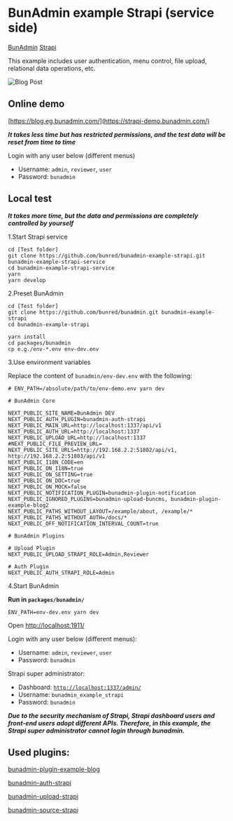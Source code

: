 # BunAdmin example Strapi (service side)
[BunAdmin](https://github.com/bunred/bunadmin)
[Strapi](https://github.com/strapi/strapi)

This example includes user authentication, menu control, file upload, relational data operations, etc.

![Blog Post](https://gblobscdn.gitbook.com/assets%2F-M1ZbjnBaWO_NJOdj8_A%2F-MHlKrSo5A7uYDJDV45k%2F-MHlKxF4-lohTzN3gsiA%2Fblog-post-strapi.png)

## Online demo
[https://blog.eg.bunadmin.com/](https://strapi-demo.bunadmin.com/)

***It takes less time but has restricted permissions, and the test data will be reset from time to time***

Login with any user below (different menus)
- Username: `admin`, `reviewer`, `user`
- Password: `bunadmin`

## Local test
***It takes more time, but the data and permissions are completely controlled by yourself***

1.Start Strapi service
``` shell
cd [Test folder]
git clone https://github.com/bunred/bunadmin-example-strapi.git bunadmin-example-strapi-service
cd bunadmin-example-strapi-service
yarn
yarn develop
```

2.Preset BunAdmin
``` shell
cd [Test folder]
git clone https://github.com/bunred/bunadmin.git bunadmin-example-strapi
cd bunadmin-example-strapi

yarn install
cd packages/bunadmin
cp e.g./env-*.env env-dev.env
```

3.Use environment variables

Replace the content of `bunadmin/env-dev.env` with the following:
``` shell
# ENV_PATH=/absolute/path/to/env-demo.env yarn dev

# BunAdmin Core

NEXT_PUBLIC_SITE_NAME=BunAdmin DEV
NEXT_PUBLIC_AUTH_PLUGIN=bunadmin-auth-strapi
NEXT_PUBLIC_MAIN_URL=http://localhost:1337/api/v1
NEXT_PUBLIC_AUTH_URL=http://localhost:1337
NEXT_PUBLIC_UPLOAD_URL=http://localhost:1337
#NEXT_PUBLIC_FILE_PREVIEW_URL=
NEXT_PUBLIC_SITE_URLS=http://192.168.2.2:51802/api/v1, http://192.168.2.2:51803/api/v1
NEXT_PUBLIC_I18N_CODE=en
NEXT_PUBLIC_ON_I18N=true
NEXT_PUBLIC_ON_SETTING=true
NEXT_PUBLIC_ON_DOC=true
NEXT_PUBLIC_ON_MOCK=false
NEXT_PUBLIC_NOTIFICATION_PLUGIN=bunadmin-plugin-notification
NEXT_PUBLIC_IGNORED_PLUGINS=bunadmin-upload-buncms, bunadmin-plugin-example-blog2
NEXT_PUBLIC_PATHS_WITHOUT_LAYOUT=/example/about, /example/*
NEXT_PUBLIC_PATHS_WITHOUT_AUTH=/docs/*
NEXT_PUBLIC_OFF_NOTIFICATION_INTERVAL_COUNT=true

# BunAdmin Plugins

# Upload Plugin
NEXT_PUBLIC_UPLOAD_STRAPI_ROLE=Admin,Reviewer

# Auth Plugin
NEXT_PUBLIC_AUTH_STRAPI_ROLE=Admin

```

4.Start BunAdmin

**Run in `packages/bunadmin/`**
```shell script
ENV_PATH=env-dev.env yarn dev
```

Open [http://localhost:1911/](http://localhost:1911/)

Login with any user below (different menus):
- Username: `admin`, `reviewer`, `user`
- Password: `bunadmin`

Strapi super administrator:
- Dashboard: [`http://localhost:1337/admin/`](http://localhost:1337/admin/)
- Username: `bunadmin_example_strapi`
- Password: `bunadmin`

***Due to the security mechanism of Strapi, Strapi dashboard users and front-end users adopt different APIs. Therefore, in this example, the Strapi super administrator cannot login through bunadmin.***

## Used plugins:

[bunadmin-plugin-example-blog](https://github.com/bunred/bunadmin/tree/master/plugins/bunadmin-plugin-example-blog)

[bunadmin-auth-strapi](https://github.com/bunred/bunadmin/tree/master/plugins/bunadmin-auth-strapi)

[bunadmin-upload-strapi](https://github.com/bunred/bunadmin/tree/master/plugins/bunadmin-upload-strapi)

[bunadmin-source-strapi](https://github.com/bunred/bunadmin/tree/master/packages/bunadmin-source-strapi)
